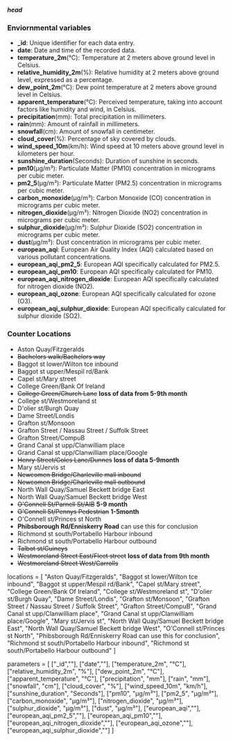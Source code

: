 ##### head
### Enviornmental variables
- **_id**: Unique identifier for each data entry.
- **date**: Date and time of the recorded data.
- **temperature_2m**(°C): Temperature at 2 meters above ground level in Celsius.
- **relative_humidity_2m**(%): Relative humidity at 2 meters above ground level, expressed as a percentage.
- **dew_point_2m**(°C): Dew point temperature at 2 meters above ground level in Celsius.
- **apparent_temperature**(°C): Perceived temperature, taking into account factors like humidity and wind, in Celsius.
- **precipitation**(mm): Total precipitation in millimeters.
- **rain**(mm): Amount of rainfall in millimeters.
- **snowfall**(cm): Amount of snowfall in centimeter.
- **cloud_cover**(%): Percentage of sky covered by clouds.
- **wind_speed_10m**(km/h): Wind speed at 10 meters above ground level in kilometers per hour.
- **sunshine_duration**(Seconds): Duration of sunshine in seconds.
- **pm10**(μg/m³): Particulate Matter (PM10) concentration in micrograms per cubic meter.
- **pm2_5**(μg/m³): Particulate Matter (PM2.5) concentration in micrograms per cubic meter.
- **carbon_monoxide**(μg/m³): Carbon Monoxide (CO) concentration in micrograms per cubic meter.
- **nitrogen_dioxide**(μg/m³): Nitrogen Dioxide (NO2) concentration in micrograms per cubic meter.
- **sulphur_dioxide**(μg/m³): Sulphur Dioxide (SO2) concentration in micrograms per cubic meter.
- **dust**(μg/m³): Dust concentration in micrograms per cubic meter.
- **european_aqi**: European Air Quality Index (AQI) calculated based on various pollutant concentrations.
- **european_aqi_pm2_5**: European AQI specifically calculated for PM2.5.
- **european_aqi_pm10**: European AQI specifically calculated for PM10.
- **european_aqi_nitrogen_dioxide**: European AQI specifically calculated for nitrogen dioxide (NO2).
- **european_aqi_ozone**: European AQI specifically calculated for ozone (O3).
- **european_aqi_sulphur_dioxide**: European AQI specifically calculated for sulphur dioxide (SO2).


### Counter Locations
- Aston Quay/Fitzgeralds
- ~~Bachelors walk/Bachelors way~~
- Baggot st lower/Wilton tce inbound
- Baggot st upper/Mespil rd/Bank
- Capel st/Mary street
- College Green/Bank Of Ireland
- ~~College Green/Church Lane~~ **loss of data from 5-9th month**
- College st/Westmoreland st
- D'olier st/Burgh Quay
- Dame Street/Londis
- Grafton st/Monsoon
- Grafton Street / Nassau Street / Suffolk Street
- Grafton Street/CompuB
- Grand Canal st upp/Clanwilliam place
- Grand Canal st upp/Clanwilliam place/Google
- ~~Henry Street/Coles Lane/Dunnes~~ **loss of data 5-9month**
- Mary st/Jervis st
- ~~Newcomen Bridge/Charleville mall inbound~~
- ~~Newcomen Bridge/Charleville mall outbound~~
- North Wall Quay/Samuel Beckett bridge East
- North Wall Quay/Samuel Beckett bridge West
- ~~O'Connell St/Parnell St/AIB~~ **5-9 month**
- ~~O'Connell St/Pennys Pedestrian~~ **1-5month**
- O'Connell st/Princes st North
- **Phibsborough Rd/Enniskerry Road** can use this for conclusion
- Richmond st south/Portabello Harbour inbound
- Richmond st south/Portabello Harbour outbound
- ~~Talbot st/Guineys~~
- ~~Westmoreland Street East/Fleet street~~ **loss of data from 9th month**
- ~~Westmoreland Street West/Carrolls~~

locations = [
    "Aston Quay/Fitzgeralds",
    "Baggot st lower/Wilton tce inbound",
    "Baggot st upper/Mespil rd/Bank",
    "Capel st/Mary street",
    "College Green/Bank Of Ireland",
    "College st/Westmoreland st",
    "D'olier st/Burgh Quay",
    "Dame Street/Londis",
    "Grafton st/Monsoon",
    "Grafton Street / Nassau Street / Suffolk Street",
    "Grafton Street/CompuB",
    "Grand Canal st upp/Clanwilliam place",
    "Grand Canal st upp/Clanwilliam place/Google",
    "Mary st/Jervis st",
    "North Wall Quay/Samuel Beckett bridge East",
    "North Wall Quay/Samuel Beckett bridge West",
    "O'Connell st/Princes st North",
    "Phibsborough Rd/Enniskerry Road can use this for conclusion",
    "Richmond st south/Portabello Harbour inbound",
    "Richmond st south/Portabello Harbour outbound"
]

parameters = [
    ["_id",""],
    ["date",""],
    ["temperature_2m", "°C"],
    ["relative_humidity_2m", "%"],
    ["dew_point_2m", "°C"],
    ["apparent_temperature", "°C"],
    ["precipitation", "mm"],
    ["rain", "mm"],
    ["snowfall", "cm"],
    ["cloud_cover", "%"],
    ["wind_speed_10m", "km/h"],
    ["sunshine_duration", "Seconds"],
    ["pm10", "μg/m³"],
    ["pm2_5", "μg/m³"],
    ["carbon_monoxide", "μg/m³"],
    ["nitrogen_dioxide", "μg/m³"],
    ["sulphur_dioxide", "μg/m³"],
    ["dust", "μg/m³"],
    ["european_aqi",""],
    ["european_aqi_pm2_5",""],
    ["european_aqi_pm10",""],
    ["european_aqi_nitrogen_dioxide",""],
    ["european_aqi_ozone",""],
    ["european_aqi_sulphur_dioxide",""]
]